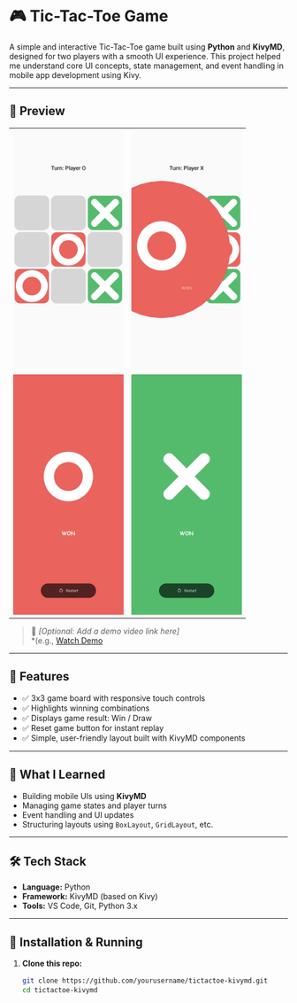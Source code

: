 # 🎮 Tic-Tac-Toe Game

A simple and interactive Tic-Tac-Toe game built using **Python** and **KivyMD**, designed for two players with a smooth UI experience. This project helped me understand core UI concepts, state management, and event handling in mobile app development using Kivy.

---

## 📱 Preview

<table>
  <tr>
    <td><img src="screenshots/game_play_in_progress.jpg" width="200"/></td>
    <td><img src="screenshots/win_transition_animation.jpg" width="200"/></td>
  </tr>
  <tr>
    <td><img src="screenshots/winner_screen_o.jpg" width="200"/></td>
    <td><img src="screenshots/winner_screen_x.jpg" width="200"/></td>
  </tr>
</table>

> 🎥 *[Optional: Add a demo video link here]*  
> *(e.g., [Watch Demo](https://youtu.be/yourlink) 

---

## 🚀 Features

- ✅ 3x3 game board with responsive touch controls  
- ✅ Highlights winning combinations  
- ✅ Displays game result: Win / Draw  
- ✅ Reset game button for instant replay  
- ✅ Simple, user-friendly layout built with KivyMD components  

---

## 🧠 What I Learned

- Building mobile UIs using **KivyMD**
- Managing game states and player turns
- Event handling and UI updates
- Structuring layouts using `BoxLayout`, `GridLayout`, etc.

---

## 🛠️ Tech Stack

- **Language:** Python  
- **Framework:** KivyMD (based on Kivy)  
- **Tools:** VS Code, Git, Python 3.x

---

## 📂 Installation & Running

1. **Clone this repo:**

   ```bash
   git clone https://github.com/yourusername/tictactoe-kivymd.git
   cd tictactoe-kivymd
